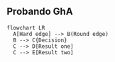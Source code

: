 ## Probando GhA

```mermaid
flowchart LR
  A[Hard edge] --> B(Round edge)
  B --> C{Decision}
  C --> D[Result one]
  C --> E[Result two]
```
